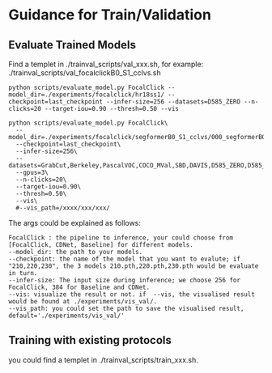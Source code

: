 # Guidance for Train/Validation


## Evaluate Trained Models
Find a templet in ./trainval_scripts/val_xxx.sh, for example: ./trainval_scripts/val_focalclickB0_S1_cclvs.sh

```
python scripts/evaluate_model.py FocalClick --model_dir=./experiments/focalclick/hr18ss1/ --checkpoint=last_checkpoint --infer-size=256 --datasets=D585_ZERO --n-clicks=20 --target-iou=0.90 --thresh=0.50 --vis
```


```
python scripts/evaluate_model.py FocalClick\
  --model_dir=./experiments/focalclick/segformerB0_S1_cclvs/000_segformerB0_S1_cclvs/checkpoints/\
  --checkpoint=last_checkpoint\
  --infer-size=256\
  --datasets=GrabCut,Berkeley,PascalVOC,COCO_MVal,SBD,DAVIS,D585_ZERO,D585_SP\
  --gpus=3\
  --n-clicks=20\
  --target-iou=0.90\
  --thresh=0.50\
  --vis\
  #--vis_path=/xxxx/xxx/xxx/
```
The args could be explained as follows:
```
FocalClick : the pipeline to inference, your could choose from [FocalClick, CDNet, Baseline] for different models.
--model_dir: the path to your models.
--checkpoint: the name of the model that you want to evalute; if "210,220,230", the 3 models 210.pth,220.pth,230.pth would be evaluate in turn.  
--infer-size: The input size during inference; we choose 256 for FocalClick, 384 for Baseline and CDNet.
--vis: visualize the result or not. if  --vis, the visualised result would be found at ./experiments/vis_val/.
--vis_path: you could set the path to save the visualised result, default='./experiments/vis_val/'
```



## Training with existing protocols
you could find a templet in ./trainval_scripts/train_xxx.sh.



